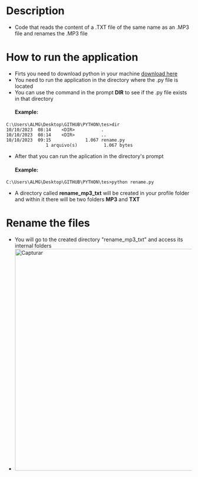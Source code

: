 # Description
- Code that reads the content of a .TXT file of the same name as an .MP3 file and renames the .MP3 file

# How to run the application
- Firts you need to download python in your machine <a href= "https://www.python.org/downloads/" > download here </a>
- You need to run the application in the directory where the .py file is located
- You can use the command in the prompt <b>DIR</b> to see if the .py file exists in that directory
  <h4>Example:</h4>
```
C:\Users\ALMG\Desktop\GITHUB\PYTHON\tes>dir
10/10/2023  08:14    <DIR>          .
10/10/2023  08:14    <DIR>          ..
10/10/2023  09:15             1.067 rename.py
               1 arquivo(s)          1.067 bytes
```
- After that you can run the aplication in the directory's prompt
  <h4>Example:</h4>                
```
C:\Users\ALMG\Desktop\GITHUB\PYTHON\tes>python rename.py
```
- A directory called <b>rename_mp3_txt</b> will be created in your profile folder and within it there will be two folders <b>MP3</b> and <b>TXT</b>

# Rename the files
- You will go to the created directory "rename_mp3_txt" and access its internal folders
- <img width="602" alt="Capturar" src="https://github.com/LeoBarbosa08/.MP3_file_renamer/assets/84389162/43bf5771-f1b9-44b0-8dad-97a38660630a">


